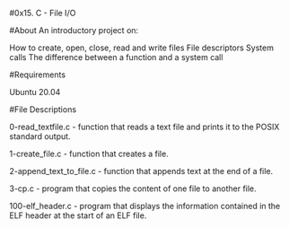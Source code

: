 #0x15. C - File I/O

#About
An introductory project on:

 How to create, open, close, read and write files
 File descriptors
 System calls
 The difference between a function and a system call

#Requirements

Ubuntu 20.04

#File Descriptions

  0-read_textfile.c - function that reads a text file and prints it to the POSIX standard output.

  1-create_file.c - function that creates a file.

  2-append_text_to_file.c - function that appends text at the end of a file.

  3-cp.c - program that copies the content of one file to another file.

  100-elf_header.c - program that displays the information contained in the ELF header at the start of an ELF file.
